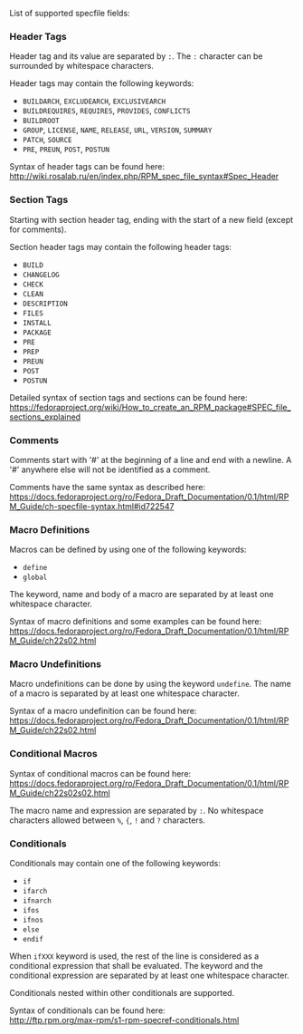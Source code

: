 List of supported specfile fields:

### Header Tags

Header tag and its value are separated by `:`.
The `:` character can be surrounded by whitespace characters.

Header tags may contain the following keywords:
* `BUILDARCH`, `EXCLUDEARCH`, `EXCLUSIVEARCH`
* `BUILDREQUIRES`, `REQUIRES`, `PROVIDES`, `CONFLICTS`
* `BUILDROOT`
* `GROUP`, `LICENSE`, `NAME`, `RELEASE`, `URL`, `VERSION`, `SUMMARY`
* `PATCH`, `SOURCE`
* `PRE`, `PREUN`, `POST`, `POSTUN`


Syntax of header tags can be found here: http://wiki.rosalab.ru/en/index.php/RPM_spec_file_syntax#Spec_Header

### Section Tags

Starting with section header tag, ending with the start of a new field (except for comments).

Section header tags may contain the following header tags:

* `BUILD`
* `CHANGELOG`
* `CHECK`
* `CLEAN`
* `DESCRIPTION`
* `FILES`
* `INSTALL`
* `PACKAGE`
* `PRE`
* `PREP`
* `PREUN`
* `POST`
* `POSTUN`

Detailed syntax of section tags and sections can be found here: https://fedoraproject.org/wiki/How_to_create_an_RPM_package#SPEC_file_sections_explained

### Comments

Comments start with '#' at the beginning of a line and end with 
a newline. A '#' anywhere else will not be identified as a comment.

Comments have the same syntax as described here:
https://docs.fedoraproject.org/ro/Fedora_Draft_Documentation/0.1/html/RPM_Guide/ch-specfile-syntax.html#id722547

### Macro Definitions

Macros can be defined by using one of the following keywords:

* `define`
* `global`

The keyword, name and body of a macro are separated by at least one
whitespace character.

Syntax of macro definitions and some examples can be found here:        
https://docs.fedoraproject.org/ro/Fedora_Draft_Documentation/0.1/html/RPM_Guide/ch22s02.html

### Macro Undefinitions

Macro undefinitions can be done by using the keyword `undefine`. The name
of a macro is separated by at least one whitespace character.

Syntax of a macro undefinition can be found here:
https://docs.fedoraproject.org/ro/Fedora_Draft_Documentation/0.1/html/RPM_Guide/ch22s02.html

### Conditional Macros

Syntax of conditional macros can be found here:
https://docs.fedoraproject.org/ro/Fedora_Draft_Documentation/0.1/html/RPM_Guide/ch22s02s02.html

The macro name and expression are separated by `:`. No whitespace 
characters allowed between `%`, `{`, `!` and `?` characters.

### Conditionals

Conditionals may contain one of the following keywords:

* `if`
* `ifarch`
* `ifnarch`
* `ifos`
* `ifnos`
* `else`
* `endif`

When `ifXXX` keyword is used, the rest of the line is considered
as a conditional expression that shall be evaluated. The keyword
and the conditional expression are separated by at least one
whitespace character.

Conditionals nested within other conditionals are supported. 

Syntax of conditionals can be found here:        
http://ftp.rpm.org/max-rpm/s1-rpm-specref-conditionals.html
